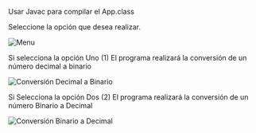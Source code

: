 
Usar Javac para compilar el App.class

Seleccione la opción que desea realizar.

![Menu
](https://github.com/Jarvicf/ucc.computer.arquitecture2.0/blob/main/pgr_Convertidor_Numeros/Conversor/Menu.PNG)

Si selecciona la opción Uno (1)
El programa realizará la conversión de un número decimal a binario

![Conversión Decimal a Binario
](https://github.com/Jarvicf/ucc.computer.arquitecture2.0/blob/main/pgr_Convertidor_Numeros/Conversor/Decimal%20a%20Binario.PNG)

Si Selecciona la opción Dos (2)
El programa realizará la conversión de un número Binario a Decimal

![Conversión Binario a Decimal
](https://github.com/Jarvicf/ucc.computer.arquitecture2.0/blob/main/pgr_Convertidor_Numeros/Conversor/Binario%20a%20Decimal.PNG)

